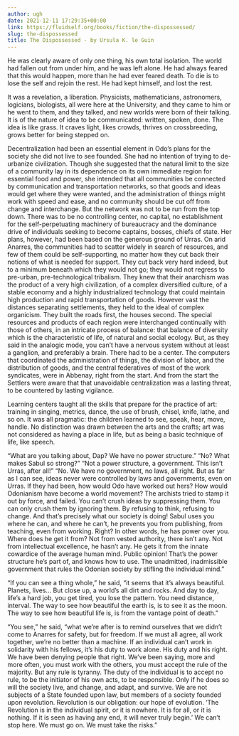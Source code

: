 ```yaml
---
author: ugh
date: 2021-12-11 17:29:35+00:00
link: https://fluidself.org/books/fiction/the-dispossessed/
slug: the-dispossessed
title: The Dispossessed - by Ursula K. le Guin
---
```


He was clearly aware of only one thing, his own total isolation. The world had fallen out from under him, and he was left alone. He had always feared that this would happen, more than he had ever feared death. To die is to lose the self and rejoin the rest. He had kept himself, and lost the rest.

It was a revelation, a liberation. Physicists, mathematicians, astronomers, logicians, biologists, all were here at the University, and they came to him or he went to them, and they talked, and new worlds were born of their talking. It is of the nature of idea to be communicated: written, spoken, done. The idea is like grass. It craves light, likes crowds, thrives on crossbreeding, grows better for being stepped on.

Decentralization had been an essential element in Odo’s plans for the society she did not live to see founded. She had no intention of trying to de-urbanize civilization. Though she suggested that the natural limit to the size of a community lay in its dependence on its own immediate region for essential food and power, she intended that all communities be connected by communication and transportation networks, so that goods and ideas would get where they were wanted, and the administration of things might work with speed and ease, and no community should be cut off from change and interchange. But the network was not to be run from the top down. There was to be no controlling center, no capital, no establishment for the self-perpetuating machinery of bureaucracy and the dominance drive of individuals seeking to become captains, bosses, chiefs of state. Her plans, however, had been based on the generous ground of Urras. On arid Anarres, the communities had to scatter widely in search of resources, and few of them could be self-supporting, no matter how they cut back their notions of what is needed for support. They cut back very hard indeed, but to a minimum beneath which they would not go; they would not regress to pre-urban, pre-technological tribalism. They knew that their anarchism was the product of a very high civilization, of a complex diversified culture, of a stable economy and a highly industrialized technology that could maintain high production and rapid transportation of goods. However vast the distances separating settlements, they held to the ideal of complex organicism. They built the roads first, the houses second. The special resources and products of each region were interchanged continually with those of others, in an intricate process of balance: that balance of diversity which is the characteristic of life, of natural and social ecology. But, as they said in the analogic mode, you can’t have a nervous system without at least a ganglion, and preferably a brain. There had to be a center. The computers that coordinated the administration of things, the division of labor, and the distribution of goods, and the central federatives of most of the work syndicates, were in Abbenay, right from the start. And from the start the Settlers were aware that that unavoidable centralization was a lasting threat, to be countered by lasting vigilance.

Learning centers taught all the skills that prepare for the practice of art: training in singing, metrics, dance, the use of brush, chisel, knife, lathe, and so on. It was all pragmatic: the children learned to see, speak, hear, move, handle. No distinction was drawn between the arts and the crafts; art was not considered as having a place in life, but as being a basic technique of life, like speech.

“What are you talking about, Dap? We have no power structure.” “No? What makes Sabul so strong?” “Not a power structure, a government. This isn’t Urras, after all!” “No. We have no government, no laws, all right. But as far as I can see, ideas never were controlled by laws and governments, even on Urras. If they had been, how would Odo have worked out hers? How would Odonianism have become a world movement? The archists tried to stamp it out by force, and failed. You can’t crush ideas by suppressing them. You can only crush them by ignoring them. By refusing to think, refusing to change. And that’s precisely what our society is doing! Sabul uses you where he can, and where he can’t, he prevents you from publishing, from teaching, even from working. Right? In other words, he has power over you. Where does he get it from? Not from vested authority, there isn’t any. Not from intellectual excellence, he hasn’t any. He gets it from the innate cowardice of the average human mind. Public opinion! That’s the power structure he’s part of, and knows how to use. The unadmitted, inadmissible government that rules the Odonian society by stifling the individual mind.”

“If you can see a thing whole,” he said, “it seems that it’s always beautiful. Planets, lives... But close up, a world’s all dirt and rocks. And day to day, life’s a hard job, you get tired, you lose the pattern. You need distance, interval. The way to see how beautiful the earth is, is to see it as the moon. The way to see how beautiful life is, is from the vantage point of death.”

“You see,” he said, “what we’re after is to remind ourselves that we didn’t come to Anarres for safety, but for freedom. If we must all agree, all work together, we’re no better than a machine. If an individual can’t work in solidarity with his fellows, it’s his duty to work alone. His duty and his right. We have been denying people that right. We’ve been saying, more and more often, you must work with the others, you must accept the rule of the majority. But any rule is tyranny. The duty of the individual is to accept no rule, to be the initiator of his own acts, to be responsible. Only if he does so will the society live, and change, and adapt, and survive. We are not subjects of a State founded upon law, but members of a society founded upon revolution. Revolution is our obligation: our hope of evolution. ‘The Revolution is in the individual spirit, or it is nowhere. It is for all, or it is nothing. If it is seen as having any end, it will never truly begin.’ We can’t stop here. We must go on. We must take the risks.”
